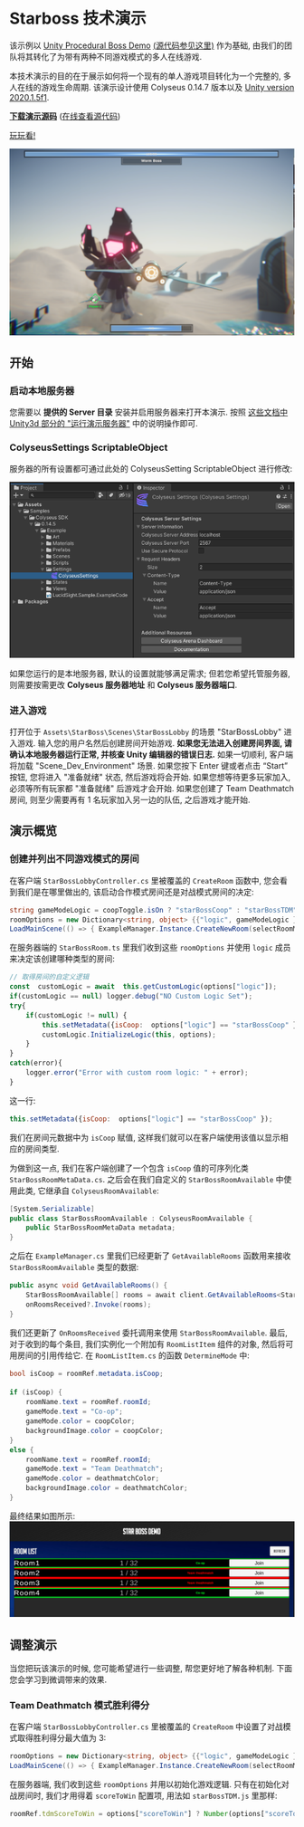 ﻿# Starboss 技术演示
该示例以 [Unity Procedural Boss Demo](https://www.youtube.com/watch?v=LVSmp0zW8pY) [(源代码参见这里)](https://on.unity.com/37K5j1b) 作为基础, 由我们的团队将其转化了为带有两种不同游戏模式的多人在线游戏.

本技术演示的目的在于展示如何将一个现有的单人游戏项目转化为一个完整的, 多人在线的游戏生命周期. 该演示设计使用 Colyseus 0.14.7 版本以及 [Unity version 2020.1.5f1](https://unity3d.com/unity/qa/lts-releases).

**[下载演示源码](https://github.com/colyseus/unity-demo-starboss/archive/main.zip)** ([在线查看源代码](https://github.com/colyseus/unity-demo-starboss/))

[玩玩看!](https://sac-dt.colyseus.dev/)

![屏幕截图](starboss/screenshot.PNG)

## 开始

### 启动本地服务器

您需要以 **提供的 Server 目录** 安装并启用服务器来打开本演示. 按照 [这些文档中 Unity3d 部分的 "运行演示服务器"](/getting-started/unity3d-client/#running-the-demo-server) 中的说明操作即可.

### ColyseusSettings ScriptableObject

服务器的所有设置都可通过此处的 ColyseusSetting ScriptableObject 进行修改:

![ScriptableObject](common-images/scriptable-object.png)

如果您运行的是本地服务器, 默认的设置就能够满足需求; 但若您希望托管服务器, 则需要按需更改 **Colyseus 服务器地址** 和 **Colyseus 服务器端口**.

### 进入游戏

打开位于 `Assets\StarBoss\Scenes\StarBossLobby` 的场景 "StarBossLobby" 进入游戏. 输入您的用户名然后创建房间开始游戏. **如果您无法进入创建房间界面, 请确认本地服务器运行正常, 并核查 Unity 编辑器的错误日志.** 如果一切顺利, 客户端将加载 "Scene_Dev_Environment" 场景. 如果您按下 Enter 键或者点击 “Start” 按钮, 您将进入 "准备就绪" 状态, 然后游戏将会开始. 如果您想等待更多玩家加入, 必须等所有玩家都 "准备就绪" 后游戏才会开始. 如果您创建了 Team Deathmatch 房间, 则至少需要再有 1 名玩家加入另一边的队伍, 之后游戏才能开始.

## 演示概览

### 创建并列出不同游戏模式的房间
在客户端 `StarBossLobbyController.cs` 里被覆盖的 `CreateRoom` 函数中, 您会看到我们是在哪里做出的, 该启动合作模式房间还是对战模式房间的决定:
```csharp
string gameModeLogic = coopToggle.isOn ? "starBossCoop" : "starBossTDM";
roomOptions = new Dictionary<string, object> {{"logic", gameModeLogic }, { "scoreToWin", 3 } };
LoadMainScene(() => { ExampleManager.Instance.CreateNewRoom(selectRoomMenu.RoomCreationName, roomOptions);
```
在服务器端的 `StarBossRoom.ts` 里我们收到这些 `roomOptions` 并使用  `logic` 成员来决定该创建哪种类型的房间:
```javascript
// 取得房间的自定义逻辑
const  customLogic = await  this.getCustomLogic(options["logic"]);
if(customLogic == null) logger.debug("NO Custom Logic Set");
try{
	if(customLogic != null) {
		this.setMetadata({isCoop:  options["logic"] == "starBossCoop" });
		customLogic.InitializeLogic(this, options);
	}
}
catch(error){
	logger.error("Error with custom room logic: " + error);
}
```
这一行:
```javascript
this.setMetadata({isCoop:  options["logic"] == "starBossCoop" });
```
我们在房间元数据中为 `isCoop` 赋值, 这样我们就可以在客户端使用该值以显示相应的房间类型.

为做到这一点, 我们在客户端创建了一个包含 `isCoop` 值的可序列化类 `StarBossRoomMetaData.cs`. 之后会在我们自定义的 `StarBossRoomAvailable` 中使用此类, 它继承自 `ColyseusRoomAvailable`:
```csharp
[System.Serializable]
public class StarBossRoomAvailable : ColyseusRoomAvailable {
    public StarBossRoomMetaData metadata;
}
```
之后在 `ExampleManager.cs` 里我们已经更新了 `GetAvailableRooms` 函数用来接收 `StarBossRoomAvailable` 类型的数据:
```csharp
public async void GetAvailableRooms() {
    StarBossRoomAvailable[] rooms = await client.GetAvailableRooms<StarBossRoomAvailable>(_roomController.roomName);
    onRoomsReceived?.Invoke(rooms);
}
```
我们还更新了 `OnRoomsReceived` 委托调用来使用 `StarBossRoomAvailable`. 最后, 对于收到的每个条目, 我们实例化一个附加有 `RoomListItem` 组件的对象, 然后将可用房间的引用传给它. 在 `RoomListItem.cs` 的函数 `DetermineMode` 中:
```csharp
bool isCoop = roomRef.metadata.isCoop;

if (isCoop) {
    roomName.text = roomRef.roomId;
    gameMode.text = "Co-op";
    gameMode.color = coopColor;
    backgroundImage.color = coopColor;
}
else {
    roomName.text = roomRef.roomId;
    gameMode.text = "Team Deathmatch";
    gameMode.color = deathmatchColor;
    backgroundImage.color = deathmatchColor;
}
```
最终结果如图所示:
![RoomList](starboss/room-list.PNG)

## 调整演示

当您把玩该演示的时候, 您可能希望进行一些调整, 帮您更好地了解各种机制. 下面您会学习到微调带来的效果.

### Team Deathmatch 模式胜利得分

在客户端 `StarBossLobbyController.cs` 里被覆盖的 `CreateRoom` 中设置了对战模式取得胜利得分最大值为 3:
```csharp
roomOptions = new Dictionary<string, object> {{"logic", gameModeLogic }, { "scoreToWin", 3 } };
LoadMainScene(() => { ExampleManager.Instance.CreateNewRoom(selectRoomMenu.RoomCreationName, roomOptions);
```

在服务器端, 我们收到这些 `roomOptions` 并用以初始化游戏逻辑. 只有在初始化对战房间时, 我们才用得着 `scoreToWin` 配置项, 用法如 `starBossTDM.js` 里那样:
```javascript
roomRef.tdmScoreToWin = options["scoreToWin"] ? Number(options["scoreToWin"]) : 10;
```

